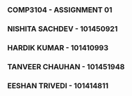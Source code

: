 ### COMP3104 - ASSIGNMENT 01
### NISHITA SACHDEV - 101450921
### HARDIK KUMAR - 101410993
### TANVEER CHAUHAN - 101451948
### EESHAN TRIVEDI - 101414811
